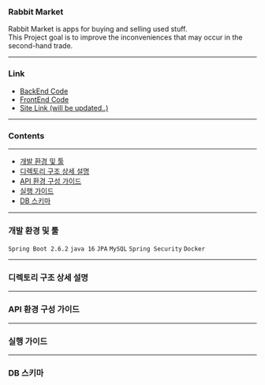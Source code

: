 ### Rabbit Market   

Rabbit Market is apps for buying and selling used stuff.   
This Project goal is to improve the inconveniences that may occur in the second-hand trade.    

---

### Link
- [BackEnd Code](https://github.com/AlberCafe/rabbit-market-server/tree/main/server)
- [FrontEnd Code](https://github.com/AlberCafe/rabbit-market-front)
- [Site Link (will be updated..)]()

---


### Contents

---

- [개발 환경 및 툴](https://github.com/dy-shin/server-assignment#%EA%B0%9C%EB%B0%9C-%ED%99%98%EA%B2%BD-%EB%B0%8F-%ED%88%B4)
- [디렉토리 구조 상세 설명](https://github.com/dy-shin/server-assignment#%EB%94%94%EB%A0%89%ED%86%A0%EB%A6%AC-%EA%B5%AC%EC%A1%B0-%EC%83%81%EC%84%B8-%EC%84%A4%EB%AA%85)
- [API 환경 구성 가이드](https://github.com/dy-shin/server-assignment#api-%ED%99%98%EA%B2%BD-%EA%B5%AC%EC%84%B1-%EA%B0%80%EC%9D%B4%EB%93%9C)
- [실행 가이드](https://github.com/dy-shin/server-assignment#%EC%8B%A4%ED%96%89-%EA%B0%80%EC%9D%B4%EB%93%9C)
- [DB 스키마](https://github.com/dy-shin/server-assignment#db-%EC%8A%A4%ED%82%A4%EB%A7%88)

---

### 개발 환경 및 툴
`Spring Boot 2.6.2` `java 16` `JPA` `MySQL` `Spring Security` `Docker`

---

### 디렉토리 구조 상세 설명 

---

### API 환경 구성 가이드  

--- 

### 실행 가이드

---

### DB 스키마